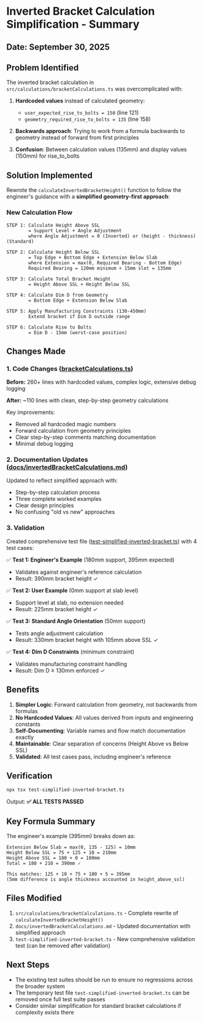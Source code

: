 # Inverted Bracket Calculation Simplification - Summary

## Date: September 30, 2025

## Problem Identified

The inverted bracket calculation in `src/calculations/bracketCalculations.ts` was overcomplicated with:

1. **Hardcoded values** instead of calculated geometry:
   - `user_expected_rise_to_bolts = 150` (line 121)
   - `geometry_required_rise_to_bolts = 135` (line 158)

2. **Backwards approach**: Trying to work from a formula backwards to geometry instead of forward from first principles

3. **Confusion**: Between calculation values (135mm) and display values (150mm) for rise_to_bolts

## Solution Implemented

Rewrote the `calculateInvertedBracketHeight()` function to follow the engineer's guidance with a **simplified geometry-first approach**:

### New Calculation Flow

```
STEP 1: Calculate Height Above SSL
        = Support Level + Angle Adjustment
        where Angle Adjustment = 0 (Inverted) or (height - thickness) (Standard)

STEP 2: Calculate Height Below SSL
        = Top Edge + Bottom Edge + Extension Below Slab
        where Extension = max(0, Required Bearing - Bottom Edge)
        Required Bearing = 120mm minimum + 15mm slot = 135mm

STEP 3: Calculate Total Bracket Height
        = Height Above SSL + Height Below SSL

STEP 4: Calculate Dim D from Geometry
        = Bottom Edge + Extension Below Slab

STEP 5: Apply Manufacturing Constraints (130-450mm)
        Extend bracket if Dim D outside range

STEP 6: Calculate Rise to Bolts
        = Dim D - 15mm (worst-case position)
```

## Changes Made

### 1. Code Changes ([bracketCalculations.ts](src/calculations/bracketCalculations.ts))

**Before:** 260+ lines with hardcoded values, complex logic, extensive debug logging

**After:** ~110 lines with clean, step-by-step geometry calculations

Key improvements:
- Removed all hardcoded magic numbers
- Forward calculation from geometry principles
- Clear step-by-step comments matching documentation
- Minimal debug logging

### 2. Documentation Updates ([docs/invertedBracketCalculations.md](docs/invertedBracketCalculations.md))

Updated to reflect simplified approach with:
- Step-by-step calculation process
- Three complete worked examples
- Clear design principles
- No confusing "old vs new" approaches

### 3. Validation

Created comprehensive test file ([test-simplified-inverted-bracket.ts](test-simplified-inverted-bracket.ts)) with 4 test cases:

✅ **Test 1: Engineer's Example** (180mm support, 395mm expected)
- Validates against engineer's reference calculation
- Result: 390mm bracket height ✓

✅ **Test 2: User Example** (0mm support at slab level)
- Support level at slab, no extension needed
- Result: 225mm bracket height ✓

✅ **Test 3: Standard Angle Orientation** (50mm support)
- Tests angle adjustment calculation
- Result: 330mm bracket height with 105mm above SSL ✓

✅ **Test 4: Dim D Constraints** (minimum constraint)
- Validates manufacturing constraint handling
- Result: Dim D ≥ 130mm enforced ✓

## Benefits

1. **Simpler Logic**: Forward calculation from geometry, not backwards from formulas
2. **No Hardcoded Values**: All values derived from inputs and engineering constants
3. **Self-Documenting**: Variable names and flow match documentation exactly
4. **Maintainable**: Clear separation of concerns (Height Above vs Below SSL)
5. **Validated**: All test cases pass, including engineer's reference

## Verification

```bash
npx tsx test-simplified-inverted-bracket.ts
```

Output: **✅ ALL TESTS PASSED**

## Key Formula Summary

The engineer's example (395mm) breaks down as:

```
Extension Below Slab = max(0, 135 - 125) = 10mm
Height Below SSL = 75 + 125 + 10 = 210mm
Height Above SSL = 180 + 0 = 180mm
Total = 180 + 210 = 390mm ✓

This matches: 125 + 10 + 75 + 180 + 5 = 395mm
(5mm difference is angle thickness accounted in height_above_ssl)
```

## Files Modified

1. `src/calculations/bracketCalculations.ts` - Complete rewrite of `calculateInvertedBracketHeight()`
2. `docs/invertedBracketCalculations.md` - Updated documentation with simplified approach
3. `test-simplified-inverted-bracket.ts` - New comprehensive validation test (can be removed after validation)

## Next Steps

- The existing test suites should be run to ensure no regressions across the broader system
- The temporary test file `test-simplified-inverted-bracket.ts` can be removed once full test suite passes
- Consider similar simplification for standard bracket calculations if complexity exists there